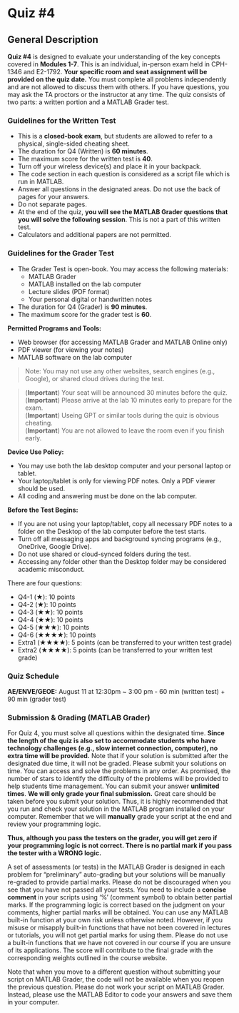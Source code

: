 # Quiz #4

## General Description
**Quiz #4** is designed to evaluate your understanding of the key concepts covered in **Modules 1-7**. This is an individual, in-person exam held in CPH-1346 and E2-1792. **Your specific room and seat assignment will be provided on the quiz date.** You must complete all problems independently and are not allowed to discuss them with others. If you have questions, you may ask the TA proctors or the instructor at any time. The quiz consists of two parts: a written portion and a MATLAB Grader test.

### Guidelines for the Written Test
* This is a **closed-book exam**, but students are allowed to refer to a physical, single-sided cheating sheet.
* The duration for Q4 (Written) is **60 minutes**.
* The maximum score for the written test is **40**. 
* Turn off your wireless device(s) and place it in your backpack.
* The code section in each question is considered as a script file which is run in MATLAB. 
* Answer all questions in the designated areas. Do not use the back of pages for your answers.
* Do not separate pages.
* At the end of the quiz, **you will see the MATLAB Grader questions that you will solve the following session**. This is not a part of this written test. 
* Calculators and additional papers are not permitted.

### Guidelines for the Grader Test
* The Grader Test is open-book. You may access the following materials:
    * MATLAB Grader
    * MATLAB installed on the lab computer
    * Lecture slides (PDF format)
    * Your personal digital or handwritten notes
* The duration for Q4 (Grader) is **90 minutes**. 
* The maximum score for the grader test is **60**. 

**Permitted Programs and Tools:**
* Web browser (for accessing MATLAB Grader and MATLAB Online only)
* PDF viewer (for viewing your notes)
* MATLAB software on the lab computer

> Note: You may not use any other websites, search engines (e.g., Google), or shared cloud drives during the test.

> (**Important**) Your seat will be announced 30 minutes before the quiz.  
> (**Important**) Please arrive at the lab 10 minutes early to prepare for the exam.  
> (**Important**) Useing GPT or similar tools during the quiz is obvious cheating.   
> (**Important**) You are not allowed to leave the room even if you finish early.  

**Device Use Policy:**
* You may use both the lab desktop computer and your personal laptop or tablet.
* Your laptop/tablet is only for viewing PDF notes. Only a PDF viewer should be used.
* All coding and answering must be done on the lab computer.

**Before the Test Begins:**
* If you are not using your laptop/tablet, copy all necessary PDF notes to a folder on the Desktop of the lab computer before the test starts.
* Turn off all messaging apps and background syncing programs (e.g., OneDrive, Google Drive).
* Do not use shared or cloud-synced folders during the test.
* Accessing any folder other than the Desktop folder may be considered academic misconduct.

There are four questions:
- Q4-1 (★): 10 points
- Q4-2 (★): 10 points
- Q4-3 (★★): 10 points
- Q4-4 (★★): 10 points
- Q4-5 (★★★): 10 points
- Q4-6 (★★★★): 10 points
- Extra1 (★★★★): 5 points (can be transferred to your written test grade)
- Extra2 (★★★★): 5 points (can be transferred to your written test grade)

### Quiz Schedule
**AE/ENVE/GEOE:** August 11 at 12:30pm ~ 3:00 pm - 60 min (written test) + 90 min (grader test)

### Submission & Grading (MATLAB Grader)
For Quiz 4, you must solve all questions within the designated time. **Since the length of the quiz is also set to accommodate students who have technology challenges (e.g., slow internet connection, computer), no extra time will be provided.** Note that if your solution is submitted after the designated due time, it will not be graded. Please submit your solutions on time. You can access and solve the problems in any order. As promised, the number of stars to identify the difficulty of the problems will be provided to help students time management. You can submit your answer **unlimited times**. **We will only grade your final submission.** Great care should be taken before you submit your solution. Thus, it is highly recommended that you run and check your solution in the MATLAB program installed on your computer. Remember that we will **manually** grade your script at the end and review your programming logic. 

**Thus, although you pass the testers on the grader, you will get zero if your programming logic is not correct. There is no partial mark if you pass the tester with a WRONG logic.**

A set of assessments (or tests) in the MATLAB Grader is designed in each problem for “preliminary” auto-grading but your solutions will be manually re-graded to provide partial marks. Please do not be discouraged when you see that you have not passed all your tests. You need to include a **concise comment** in your scripts using ‘%’ (comment symbol) to obtain better partial marks. If the programming logic is correct based on the judgment on your comments, higher partial marks will be obtained. You can use any MATLAB built-in function at your own risk unless otherwise noted. However, if you misuse or misapply built-in functions that have not been covered in lectures or tutorials, you will not get partial marks for using them. Please do not use a built-in functions that we have not covered in our course if you are unsure of its applications. The score will contribute to the final grade with the corresponding weights outlined in the course website. 

Note that when you move to a different question without submitting your script on MATLAB Grader, the code will not be available when you reopen the previous question. Please do not work your script on MATLAB Grader. Instead, please use the MATLAB Editor to code your answers and save them in your computer. 
